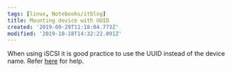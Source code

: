```yaml
---
tags: [linux, Notebooks/itblog]
title: Mounting device with UUID
created: '2019-09-29T11:18:04.773Z'
modified: '2019-10-18T14:32:22.091Z'
---
```


When using iSCSI it is good practice to use the UUID instead of the device name. Refer [here][1] for help.

 [1]: http://ultips.kuntzmann.info/2011/08/how-to-use-uuid-and-blkid-to-manage-devices/
